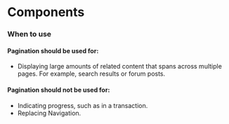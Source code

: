 # Components

### When to use

#### Pagination should be used for:

* Displaying large amounts of related content that spans across multiple pages. For example, search results or forum posts.

#### Pagination should not be used for:

* Indicating progress, such as in a transaction.
* Replacing Navigation.

